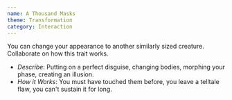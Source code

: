 ```yaml
---
name: A Thousand Masks
theme: Transformation
category: Interaction
---
```


You can change your appearance to another similarly sized creature. Collaborate on how this trait works. 

* *Describe*: Putting on a perfect disguise, changing bodies, morphing your phase, creating an illusion.
* *How it Works*: You must have touched them before, you leave a telltale flaw, you can't sustain it for long.